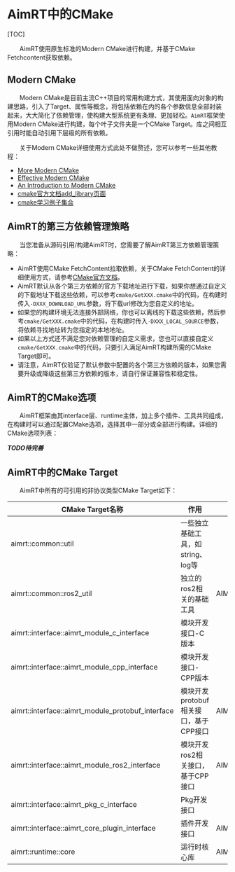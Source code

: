 
# AimRT中的CMake

[TOC]

&emsp;&emsp;AimRT使用原生标准的Modern CMake进行构建，并基于CMake Fetchcontent获取依赖。

## Modern CMake
&emsp;&emsp;Modern CMake是目前主流C++项目的常用构建方式，其使用面向对象的构建思路，引入了Target、属性等概念，将包括依赖在内的各个参数信息全部封装起来，大大简化了依赖管理，使构建大型系统更有条理、更加轻松。`AimRT`框架使用Modern CMake进行构建，每个叶子文件夹是一个CMake Target。库之间相互引用时能自动引用下层级的所有依赖。

&emsp;&emsp;关于Modern CMake详细使用方式此处不做赘述，您可以参考一些其他教程：
- [More Modern CMake](https://hsf-training.github.io/hsf-training-cmake-webpage/aio/index.html)
- [Effective Modern CMake](https://gist.github.com/mbinna/c61dbb39bca0e4fb7d1f73b0d66a4fd1)
- [An Introduction to Modern CMake](https://cliutils.gitlab.io/modern-cmake/)
- [cmake官方文档add_library页面](https://cmake.org/cmake/help/latest/command/add_library.html)
- [cmake学习例子集合](https://github.com/ttroy50/cmake-examples)

## AimRT的第三方依赖管理策略
&emsp;&emsp;当您准备从源码引用/构建AimRT时，您需要了解AimRT第三方依赖管理策略：
- AimRT使用CMake FetchContent拉取依赖，关于CMake FetchContent的详细使用方式，请参考[CMake官方文档](https://cmake.org/cmake/help/latest/module/FetchContent.html)。
- AimRT默认从各个第三方依赖的官方下载地址进行下载，如果你想通过自定义的下载地址下载这些依赖，可以参考`cmake/GetXXX.cmake`中的代码，在构建时传入`-DXXX_DOWNLOAD_URL`参数，将下载url修改为您自定义的地址。
- 如果您的构建环境无法连接外部网络，你也可以离线的下载这些依赖，然后参考`cmake/GetXXX.cmake`中的代码，在构建时传入`-DXXX_LOCAL_SOURCE`参数，将依赖寻找地址转为您指定的本地地址。
- 如果以上方式还不满足您对依赖管理的自定义需求，您也可以直接自定义`cmake/GetXXX.cmake`中的代码，只要引入满足AimRT构建所需的CMake Target即可。
- 请注意，AimRT仅验证了默认参数中配置的各个第三方依赖的版本，如果您需要升级或降级这些第三方依赖的版本，请自行保证兼容性和稳定性。

## AimRT的CMake选项
&emsp;&emsp;AimRT框架由其interface层、runtime主体，加上多个插件、工具共同组成，在构建时可以通过配置CMake选项，选择其中一部分或全部进行构建。详细的CMake选项列表：

***TODO待完善***


## AimRT中的CMake Target
&emsp;&emsp;AimRT中所有的可引用的非协议类型CMake Target如下：

|  CMake Target名称   | 作用  | 需要开启的宏 |
|  ----  | ----  | ----  |
| aimrt::common::util  | 一些独立基础工具，如string、log等 |  |
| aimrt::common::ros2_util  | 独立的ros2相关的基础工具 | AIMRT_BUILD_WITH_ROS2  |
| aimrt::interface::aimrt_module_c_interface  | 模块开发接口-C版本 |   |
| aimrt::interface::aimrt_module_cpp_interface  | 模块开发接口-CPP版本 |   |
| aimrt::interface::aimrt_module_protobuf_interface  | 模块开发protobuf相关接口，基于CPP接口 | AIMRT_BUILD_WITH_PROTOBUF  |
| aimrt::interface::aimrt_module_ros2_interface  | 模块开发ros2相关接口，基于CPP接口 | AIMRT_BUILD_WITH_ROS2  |
| aimrt::interface::aimrt_pkg_c_interface  | Pkg开发接口 |   |
| aimrt::interface::aimrt_core_plugin_interface  | 插件开发接口 | AIMRT_BUILD_RUNTIME  |
| aimrt::runtime::core  | 运行时核心库 | AIMRT_BUILD_RUNTIME  |


